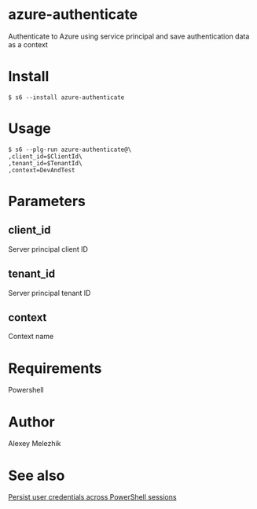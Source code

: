 # azure-authenticate

Authenticate to Azure using service principal and save authentication data as a context

# Install

    $ s6 --install azure-authenticate

# Usage

    $ s6 --plg-run azure-authenticate@\
    ,client_id=$ClientId\
    ,tenant_id=$TenantId\
    ,context=DevAndTest

# Parameters

## client_id

Server principal client ID

## tenant_id

Server principal tenant ID

## context

Context name

# Requirements

Powershell
  
# Author

Alexey Melezhik

# See also 

[Persist user credentials across PowerShell sessions](https://docs.microsoft.com/en-us/powershell/azure/context-persistence?view=azurermps-6.12.0)
